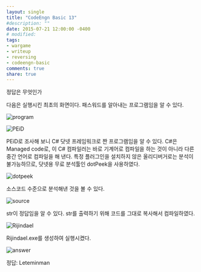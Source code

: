 ```yaml
---
layout: single
title: "CodeEngn Basic 13"
#description: ""
date: 2015-07-21 12:00:00 -0400
# modified: 
tags: 
- wargame
- writeup
- reversing
- codeengn-basic
comments: true
share: true
---
```


정답은 무엇인가

다음은 실행시킨 최초의 화면이다. 패스워드를 알아내는 프로그램임을 알 수 있다.

![program]({{site.url}}{{site.baseurl}}/assets/images/2015-07-21-CodeEngn-Basic-13/0.png)

![PEiD]({{site.url}}{{site.baseurl}}/assets/images/2015-07-21-CodeEngn-Basic-13/1.png)

PEiD로 조사해 보니 C# 닷넷 프레임워크로 짠 프로그램임을 알 수 있다. C#은 Managed code로, 이 C# 컴파일러는 바로 기계어로 컴파일을 하는 것이 아니라 다른 중간 언어로 컴파일을 해 낸다. 특정 플러그인을 설치하지 않은 올리디버거로는 분석이 불가능하므로, 닷넷용 무료 분석툴인 dotPeek을 사용하였다.

![dotpeek]({{site.url}}{{site.baseurl}}/assets/images/2015-07-21-CodeEngn-Basic-13/2.png)

소스코드 수준으로 분석해낸 것을 볼 수 있다.

![source]({{site.url}}{{site.baseurl}}/assets/images/2015-07-21-CodeEngn-Basic-13/3.png)

str이 정답임을 알 수 있다. str를 출력하기 위해 코드를 그대로 복사해서 컴파일하였다.

![Rijindael]({{site.url}}{{site.baseurl}}/assets/images/2015-07-21-CodeEngn-Basic-13/4.png)

Rijindael.exe를 생성하여 실행시켰다.

![answer]({{site.url}}{{site.baseurl}}/assets/images/2015-07-21-CodeEngn-Basic-13/5.png)

정답: Leteminman
